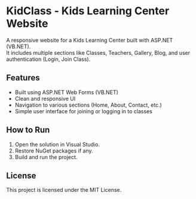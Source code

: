 # KidClass - Kids Learning Center Website

A responsive website for a Kids Learning Center built with ASP.NET (VB.NET).  
It includes multiple sections like Classes, Teachers, Gallery, Blog, and user authentication (Login, Join Class).

## Features
- Built using ASP.NET Web Forms (VB.NET)
- Clean and responsive UI
- Navigation to various sections (Home, About, Contact, etc.)
- Simple user interface for joining or logging in to classes

## How to Run
1. Open the solution in Visual Studio.
2. Restore NuGet packages if any.
3. Build and run the project.

## License
This project is licensed under the MIT License.
